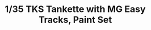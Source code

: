 ---
layout: product
title: "1/35 TKS Tankette with MG Easy Tracks, Paint Set"
price: "2500" 
desc: "Maketa"
img_path: "/assets/img/IBGE3502.webp"
brand: "IBG Models"
available: false
special_offer: false
new: false
soon: false
cat: "010000"
subcat: "015500"
subsubcat: "0N/A"
sifra: "IBGE3502"
popular: false
---